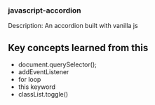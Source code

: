 ### javascript-accordion

Description: An accordion built with vanilla js

## Key concepts learned from this

- document.querySelector();
- addEventListener
- for loop
- this keyword
- classList.toggle()

